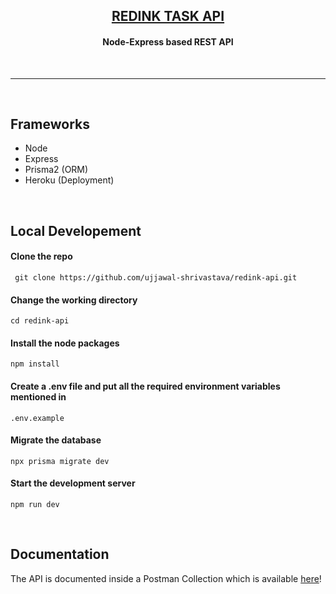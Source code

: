<h2 align="center"><b><a href="https://redink-task-ujjawal.herokuapp.com/api/ping">REDINK TASK API</a></b></h2>

<h4 align="center">Node-Express based REST API</h4>

<br>
<hr>
<br>

## Frameworks

- Node
- Express
- Prisma2 (ORM)
- Heroku (Deployment)

<br>

## Local Developement

#### Clone the repo

` git clone https://github.com/ujjawal-shrivastava/redink-api.git`

#### Change the working directory

`cd redink-api`

#### Install the node packages

`npm install`

#### Create a .env file and put all the required environment variables mentioned in

`.env.example`

#### Migrate the database

`npx prisma migrate dev`

#### Start the development server

`npm run dev`

<br>

## Documentation

The API is documented inside a Postman Collection which is available [here](https://documenter.getpostman.com/view/15719295/UVJhCZdx)!
